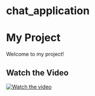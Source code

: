 # chat_application

# My Project

Welcome to my project!

## Watch the Video

[![Watch the video](https://img.youtube.com/vi/5cdymEvCwyM/maxresdefault.jpg)](https://youtu.be/5cdymEvCwyM)
